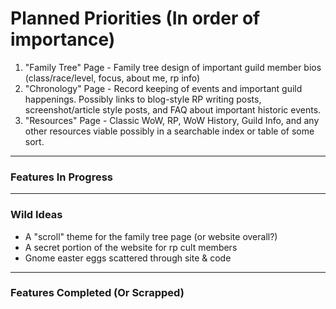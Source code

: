 # Planned Priorities (In order of importance)

1. "Family Tree" Page - Family tree design of important guild member bios (class/race/level, focus, about me, rp info)
2. "Chronology" Page - Record keeping of events and important guild happenings. Possibly links to blog-style RP writing posts, screenshot/article style posts, and FAQ about important historic events.
3. "Resources" Page - Classic WoW, RP, WoW History, Guild Info, and any other resources viable possibly in a searchable index or table of some sort.

---

### Features In Progress



---

### Wild Ideas

* A "scroll" theme for the family tree page (or website overall?)
* A secret portion of the website for rp cult members
* Gnome easter eggs scattered through site & code

---

### Features Completed (Or Scrapped)


